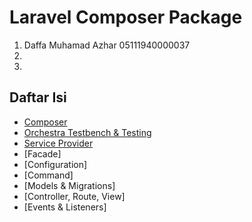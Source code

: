 # Laravel Composer Package

1. Daffa Muhamad Azhar 05111940000037
2. 
3. 

## Daftar Isi

- [Composer](Composer.md)
- [Orchestra Testbench & Testing](OrchestraTestbench.md)
- [Service Provider](ServiceProvider.md)
- [Facade]
- [Configuration]
- [Command]
- [Models & Migrations]
- [Controller, Route, View]
- [Events & Listeners]